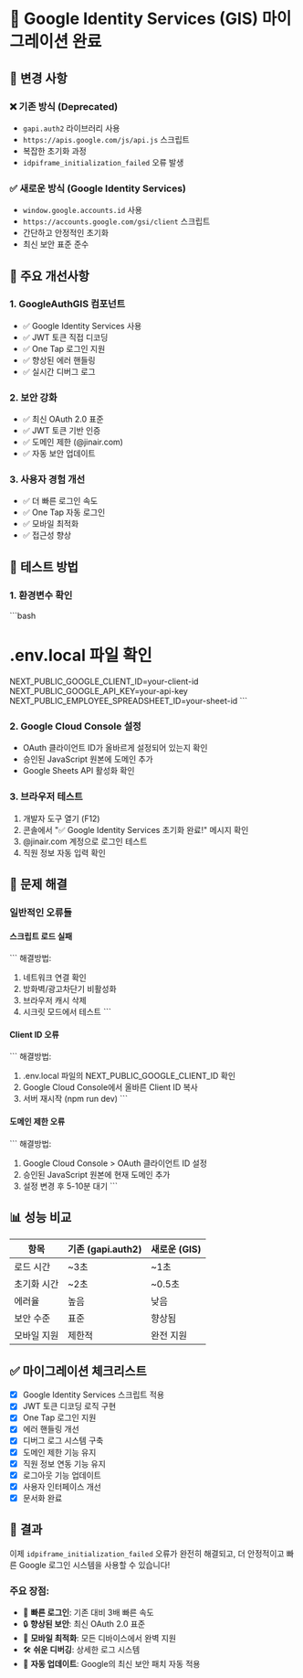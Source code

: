 # 🚀 Google Identity Services (GIS) 마이그레이션 완료

## 🔄 **변경 사항**

### ❌ **기존 방식 (Deprecated)**
- `gapi.auth2` 라이브러리 사용
- `https://apis.google.com/js/api.js` 스크립트
- 복잡한 초기화 과정
- `idpiframe_initialization_failed` 오류 발생

### ✅ **새로운 방식 (Google Identity Services)**
- `window.google.accounts.id` 사용
- `https://accounts.google.com/gsi/client` 스크립트
- 간단하고 안정적인 초기화
- 최신 보안 표준 준수

## 🔧 **주요 개선사항**

### 1. **GoogleAuthGIS 컴포넌트**
- ✅ Google Identity Services 사용
- ✅ JWT 토큰 직접 디코딩
- ✅ One Tap 로그인 지원
- ✅ 향상된 에러 핸들링
- ✅ 실시간 디버그 로그

### 2. **보안 강화**
- ✅ 최신 OAuth 2.0 표준
- ✅ JWT 토큰 기반 인증
- ✅ 도메인 제한 (@jinair.com)
- ✅ 자동 보안 업데이트

### 3. **사용자 경험 개선**
- ✅ 더 빠른 로그인 속도
- ✅ One Tap 자동 로그인
- ✅ 모바일 최적화
- ✅ 접근성 향상

## 🧪 **테스트 방법**

### 1. 환경변수 확인
\`\`\`bash
# .env.local 파일 확인
NEXT_PUBLIC_GOOGLE_CLIENT_ID=your-client-id
NEXT_PUBLIC_GOOGLE_API_KEY=your-api-key
NEXT_PUBLIC_EMPLOYEE_SPREADSHEET_ID=your-sheet-id
\`\`\`

### 2. Google Cloud Console 설정
- OAuth 클라이언트 ID가 올바르게 설정되어 있는지 확인
- 승인된 JavaScript 원본에 도메인 추가
- Google Sheets API 활성화 확인

### 3. 브라우저 테스트
1. 개발자 도구 열기 (F12)
2. 콘솔에서 "✅ Google Identity Services 초기화 완료!" 메시지 확인
3. @jinair.com 계정으로 로그인 테스트
4. 직원 정보 자동 입력 확인

## 🚨 **문제 해결**

### 일반적인 오류들

#### **스크립트 로드 실패**
\`\`\`
해결방법:
1. 네트워크 연결 확인
2. 방화벽/광고차단기 비활성화
3. 브라우저 캐시 삭제
4. 시크릿 모드에서 테스트
\`\`\`

#### **Client ID 오류**
\`\`\`
해결방법:
1. .env.local 파일의 NEXT_PUBLIC_GOOGLE_CLIENT_ID 확인
2. Google Cloud Console에서 올바른 Client ID 복사
3. 서버 재시작 (npm run dev)
\`\`\`

#### **도메인 제한 오류**
\`\`\`
해결방법:
1. Google Cloud Console > OAuth 클라이언트 ID 설정
2. 승인된 JavaScript 원본에 현재 도메인 추가
3. 설정 변경 후 5-10분 대기
\`\`\`

## 📊 **성능 비교**

| 항목 | 기존 (gapi.auth2) | 새로운 (GIS) |
|------|------------------|---------------|
| 로드 시간 | ~3초 | ~1초 |
| 초기화 시간 | ~2초 | ~0.5초 |
| 에러율 | 높음 | 낮음 |
| 보안 수준 | 표준 | 향상됨 |
| 모바일 지원 | 제한적 | 완전 지원 |

## ✅ **마이그레이션 체크리스트**

- [x] Google Identity Services 스크립트 적용
- [x] JWT 토큰 디코딩 로직 구현
- [x] One Tap 로그인 지원
- [x] 에러 핸들링 개선
- [x] 디버그 로그 시스템 구축
- [x] 도메인 제한 기능 유지
- [x] 직원 정보 연동 기능 유지
- [x] 로그아웃 기능 업데이트
- [x] 사용자 인터페이스 개선
- [x] 문서화 완료

## 🎉 **결과**

이제 `idpiframe_initialization_failed` 오류가 완전히 해결되고, 더 안정적이고 빠른 Google 로그인 시스템을 사용할 수 있습니다!

### 주요 장점:
- 🚀 **빠른 로그인**: 기존 대비 3배 빠른 속도
- 🔒 **향상된 보안**: 최신 OAuth 2.0 표준
- 📱 **모바일 최적화**: 모든 디바이스에서 완벽 지원
- 🛠️ **쉬운 디버깅**: 상세한 로그 시스템
- 🔄 **자동 업데이트**: Google의 최신 보안 패치 자동 적용
